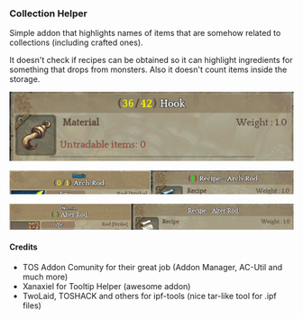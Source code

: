 ### Collection Helper

Simple addon that highlights names of items that are somehow related to collections (including crafted ones).

It doesn't check if recipes can be obtained so it can highlight ingredients for something that drops from monsters. Also it doesn't count items inside the storage.

![](doc/item_have_lt_required.png?raw=true)

![](doc/item_have_ge_required.png?raw=true)

![](doc/item_no_longer_required.png?raw=true)

#### Credits

- TOS Addon Comunity for their great job (Addon Manager, AC-Util and much more)
- Xanaxiel for Tooltip Helper (awesome addon)
- TwoLaid, TOSHACK and others for ipf-tools (nice tar-like tool for .ipf files)
